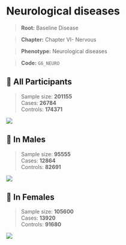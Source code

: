 # Neurological diseases

> **Root:** Baseline Disease  

> **Chapter:** Chapter VI- Nervous  

> **Phenotype:** Neurological diseases  

> **Code:** `G6_NEURO`

## 🧪 All Participants  
> Sample size: **201155**  
> Cases: **26784**  
> Controls: **174371**
<img src="/Disease/Figures/ALL/Incidence/G6_NEURO.png"/>
<CsvTable src="/Disease/Data/ALL/Incidence/COX_G6_NEURO.csv" label="🔍 View full results" />

## 👨 In Males  
> Sample size: **95555**  
> Cases: **12864**  
> Controls: **82691**
<img src="/Disease/Figures/Male/Incidence/G6_NEURO.png"/>
<CsvTable src="/Disease/Data/Male/Incidence/COX_G6_NEURO.csv" label="🔍 View full results" />

## 👩 In Females  
> Sample size: **105600**  
> Cases: **13920**  
> Controls: **91680**
<img src="/Disease/Figures/Female/Incidence/G6_NEURO.png"/>
<CsvTable src="/Disease/Data/Female/Incidence/COX_G6_NEURO.csv" label="🔍 View full results" />
